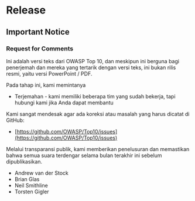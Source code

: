 # Release

## Important Notice

### Request for Comments

Ini adalah versi teks dari OWASP Top 10, dan meskipun ini berguna bagi penerjemah dan mereka yang tertarik dengan versi teks, ini bukan rilis resmi, yaitu versi PowerPoint / PDF.

Pada tahap ini, kami memintanya

* Terjemahan - kami memiliki beberapa tim yang sudah bekerja, tapi hubungi kami jika Anda dapat membantu

Kami sangat mendesak agar ada koreksi atau masalah yang harus dicatat di GitHub:

* [https://github.com/OWASP/Top10/issues](https://github.com/OWASP/Top10/issues)

Melalui transparansi publik, kami memberikan penelusuran dan memastikan bahwa semua suara terdengar selama bulan terakhir ini sebelum dipublikasikan.

* Andrew van der Stock
* Brian Glas
* Neil Smithline
* Torsten Gigler
